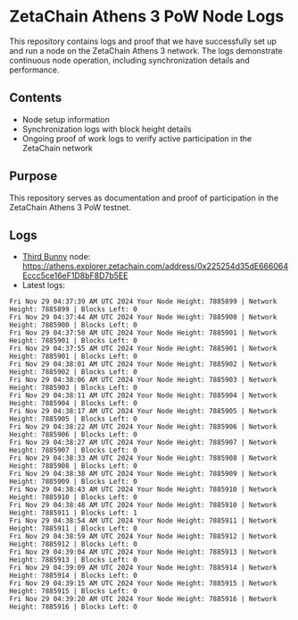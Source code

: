 # ZetaChain Athens 3 PoW Node Logs
This repository contains logs and proof that we have successfully set up and run a node on the ZetaChain Athens 3 network. The logs demonstrate continuous node operation, including synchronization details and performance.

## Contents
- Node setup information
- Synchronization logs with block height details
- Ongoing proof of work logs to verify active participation in the ZetaChain network

## Purpose
This repository serves as documentation and proof of participation in the ZetaChain Athens 3 PoW testnet.

## Logs

- [Third Bunny](https://thirdbunny.xyz/) node: https://athens.explorer.zetachain.com/address/0x225254d35dE666064Eccc5ce16eF1D8bF8D7b5EE
- Latest logs:
```
Fri Nov 29 04:37:39 AM UTC 2024 Your Node Height: 7885899 | Network Height: 7885899 | Blocks Left: 0
Fri Nov 29 04:37:44 AM UTC 2024 Your Node Height: 7885900 | Network Height: 7885900 | Blocks Left: 0
Fri Nov 29 04:37:50 AM UTC 2024 Your Node Height: 7885901 | Network Height: 7885901 | Blocks Left: 0
Fri Nov 29 04:37:55 AM UTC 2024 Your Node Height: 7885901 | Network Height: 7885901 | Blocks Left: 0
Fri Nov 29 04:38:01 AM UTC 2024 Your Node Height: 7885902 | Network Height: 7885902 | Blocks Left: 0
Fri Nov 29 04:38:06 AM UTC 2024 Your Node Height: 7885903 | Network Height: 7885903 | Blocks Left: 0
Fri Nov 29 04:38:11 AM UTC 2024 Your Node Height: 7885904 | Network Height: 7885904 | Blocks Left: 0
Fri Nov 29 04:38:17 AM UTC 2024 Your Node Height: 7885905 | Network Height: 7885905 | Blocks Left: 0
Fri Nov 29 04:38:22 AM UTC 2024 Your Node Height: 7885906 | Network Height: 7885906 | Blocks Left: 0
Fri Nov 29 04:38:27 AM UTC 2024 Your Node Height: 7885907 | Network Height: 7885907 | Blocks Left: 0
Fri Nov 29 04:38:33 AM UTC 2024 Your Node Height: 7885908 | Network Height: 7885908 | Blocks Left: 0
Fri Nov 29 04:38:38 AM UTC 2024 Your Node Height: 7885909 | Network Height: 7885909 | Blocks Left: 0
Fri Nov 29 04:38:43 AM UTC 2024 Your Node Height: 7885910 | Network Height: 7885910 | Blocks Left: 0
Fri Nov 29 04:38:48 AM UTC 2024 Your Node Height: 7885910 | Network Height: 7885911 | Blocks Left: 1
Fri Nov 29 04:38:54 AM UTC 2024 Your Node Height: 7885911 | Network Height: 7885911 | Blocks Left: 0
Fri Nov 29 04:38:59 AM UTC 2024 Your Node Height: 7885912 | Network Height: 7885912 | Blocks Left: 0
Fri Nov 29 04:39:04 AM UTC 2024 Your Node Height: 7885913 | Network Height: 7885913 | Blocks Left: 0
Fri Nov 29 04:39:09 AM UTC 2024 Your Node Height: 7885914 | Network Height: 7885914 | Blocks Left: 0
Fri Nov 29 04:39:15 AM UTC 2024 Your Node Height: 7885915 | Network Height: 7885915 | Blocks Left: 0
Fri Nov 29 04:39:20 AM UTC 2024 Your Node Height: 7885916 | Network Height: 7885916 | Blocks Left: 0
```

